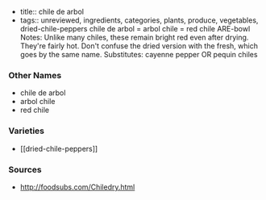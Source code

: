 - title:: chile de arbol
- tags:: unreviewed, ingredients, categories, plants, produce, vegetables, dried-chile-peppers
chile de arbol = arbol chile = red chile ARE-bowl Notes: Unlike many chiles, these remain bright red even after drying. They're fairly hot. Don't confuse the dried version with the fresh, which goes by the same name. Substitutes: cayenne pepper OR pequin chiles

### Other Names

* chile de arbol
* arbol chile
* red chile

### Varieties

* [[dried-chile-peppers]]

### Sources
* http://foodsubs.com/Chiledry.html
